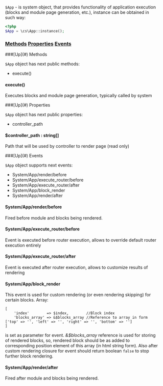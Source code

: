 `$App` - is system object, that provides functionality of application execution (blocks and module page generation, etc.), instance can be obtained in such way:
```php
<?php
$App = \cs\App::instance();
```

### [Methods](#methods) [Properties](#properties) [Events](#events)

<a name="methods" />
###[Up](#) Methods

`$App` object has next public methods:
* execute()

#### execute()
Executes blocks and module page generation, typically called by system

<a name="properties" />
###[Up](#) Properties

`$App` object has next public properties:
* controller_path

#### $controller_path : string[]
Path that will be used by controller to render page (read only)

<a name="events" />
###[Up](#) Events

`$App` object supports next events:
* System/App/render/before
* System/App/execute_router/before
* System/App/execute_router/after
* System/App/block_render
* System/App/render/after

#### System/App/render/before
Fired before module and blocks being rendered.

#### System/App/execute_router/before
Event is executed before router execution, allows to override default router execution entirely

#### System/App/execute_router/after
Event is executed after router execution, allows to customize results of rendering

#### System/App/block_render
This event is used for custom rendering (or even rendering skipping) for certain blocks. Array:

```
[
    'index'        => $index,        //Block index
    'blocks_array' => &$blocks_array //Reference to array in form ['top' => '', 'left' => '', 'right' => '', 'bottom' => '']
]
```
is set as parameter for event. *&$blocks_array* reference is used for storing of rendered blocks, so, rendered block should be as added to corresponding position element of this array (in html string form). Also after custom rendering closure for event should return boolean `false` to stop further block rendering.

#### System/App/render/after
Fired after module and blocks being rendered.

